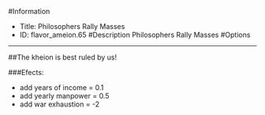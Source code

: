 #Information
 - Title: Philosophers Rally Masses
 - ID: flavor_ameion.65
#Description
Philosophers Rally Masses
#Options

___
##The kheion is best ruled by us!

###Efects:<ul><li>add years of income = 0.1</li><li>add yearly manpower = 0.5</li><li>add war exhaustion = -2</li></ul>
